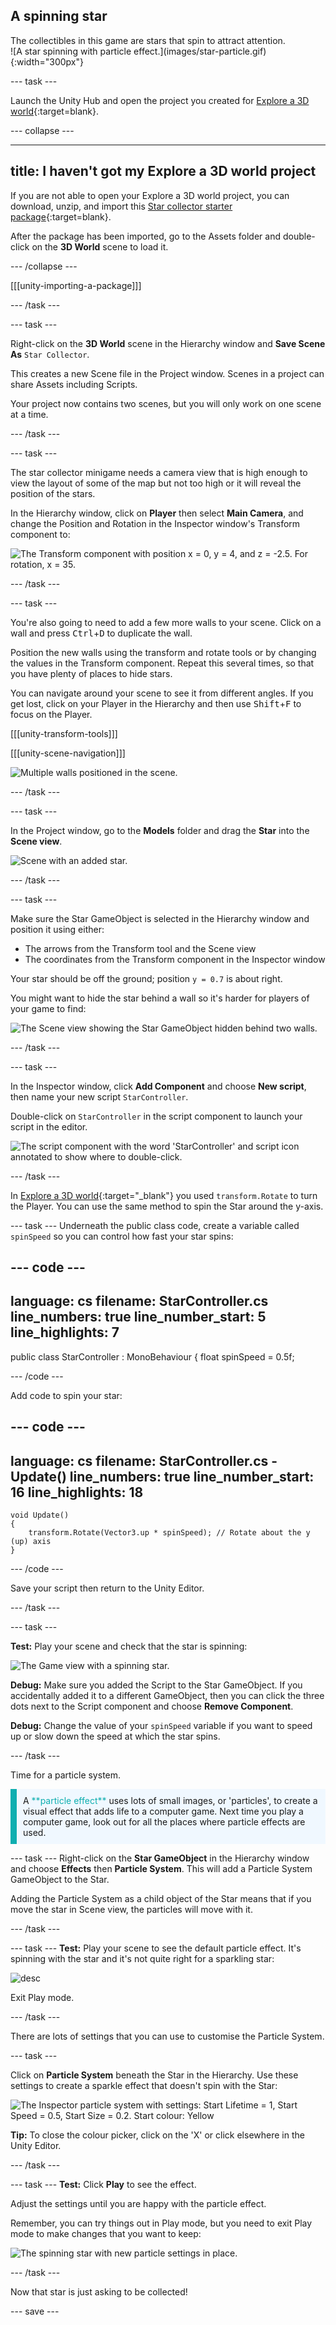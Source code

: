 ## A spinning star

<div style="display: flex; flex-wrap: wrap">
<div style="flex-basis: 200px; flex-grow: 1; margin-right: 15px;">
The collectibles in this game are stars that spin to attract attention.
</div>
<div>
![A star spinning with particle effect.](images/star-particle.gif){:width="300px"}
</div>
</div>

--- task ---

Launch the Unity Hub and open the project you created for [Explore a 3D world](https://projects.raspberrypi.org/en/projects/explore-a-3d-world){:target=blank}. 

--- collapse ---

---
title: I haven't got my Explore a 3D world project
---

If you are not able to open your Explore a 3D world project, you can download, unzip, and import this [Star collector starter package](https://rpf.io/p/en/star-collector-go){:target=blank}.

After the package has been imported, go to the Assets folder and double-click on the **3D World** scene to load it. 

--- /collapse ---

[[[unity-importing-a-package]]]

--- /task ---

--- task ---

Right-click on the **3D World** scene in the Hierarchy window and **Save Scene As** `Star Collector`. 

This creates a new Scene file in the Project window. Scenes in a project can share Assets including Scripts. 

Your project now contains two scenes, but you will only work on one scene at a time. 

--- /task ---

--- task ---

The star collector minigame needs a camera view that is high enough to view the layout of some of the map but not too high or it will reveal the position of the stars.  

In the Hierarchy window, click on **Player** then select **Main Camera**, and change the Position and Rotation in the Inspector window's Transform component to:

![The Transform component with position x = 0, y = 4, and z = -2.5. For rotation, x = 35.](images/camera-position.png)

--- /task ---

--- task ---

You're also going to need to add a few more walls to your scene. Click on a wall and press <kbd>Ctrl</kbd>+<kbd>D</kbd> to duplicate the wall.

Position the new walls using the transform and rotate tools or by changing the values in the Transform component. Repeat this several times, so that you have plenty of places to hide stars.

You can navigate around your scene to see it from different angles. If you get lost, click on your Player in the Hierarchy and then use <kbd>Shift</kbd>+<kbd>F</kbd> to focus on the Player. 

[[[unity-transform-tools]]]

[[[unity-scene-navigation]]]

![Multiple walls positioned in the scene.](images/multiple_walls.png)

--- /task ---

--- task ---

In the Project window, go to the **Models** folder and drag the **Star** into the **Scene view**. 

![Scene with an added star.](images/add_star.png)

--- /task ---

--- task ---

Make sure the Star GameObject is selected in the Hierarchy window and position it using either:
+ The arrows from the Transform tool and the Scene view
+ The coordinates from the Transform component in the Inspector window

Your star should be off the ground; position `y = 0.7` is about right. 

You might want to hide the star behind a wall so it's harder for players of your game to find: 

![The Scene view showing the Star GameObject hidden behind two walls.](images/position-star.png)

--- /task ---

--- task ---

In the Inspector window, click **Add Component** and choose **New script**, then name your new script `StarController`.  

Double-click on `StarController` in the script component to launch your script in the editor. 

![The script component with the word 'StarController' and script icon annotated to show where to double-click.](images/star-script-open.png)

--- /task ---

In [Explore a 3D world](https://projects.raspberrypi.org/en/projects/explore-a-3d-world/){:target="_blank"} you used `transform.Rotate` to turn the Player. You can use the same method to spin the Star around the y-axis.

--- task ---
Underneath the public class code, create a variable called `spinSpeed` so you can control how fast your star spins:

--- code ---
---
language: cs
filename: StarController.cs
line_numbers: true
line_number_start: 5
line_highlights: 7
---
public class StarController : MonoBehaviour
{
    float spinSpeed = 0.5f;

--- /code ---

Add code to spin your star:

--- code ---
---
language: cs
filename: StarController.cs - Update()
line_numbers: true
line_number_start: 16
line_highlights: 18
---
    void Update()
    {
        transform.Rotate(Vector3.up * spinSpeed); // Rotate about the y (up) axis
    }
--- /code ---

Save your script then return to the Unity Editor. 

--- /task ---

--- task ---

**Test:** Play your scene and check that the star is spinning: 

![The Game view with a spinning star.](images/star-spin.gif)

**Debug:** Make sure you added the Script to the Star GameObject. If you accidentally added it to a different GameObject, then you can click the three dots next to the Script component and choose **Remove Component**.

**Debug:** Change the value of your `spinSpeed` variable if you want to speed up or slow down the speed at which the star spins.

--- /task ---

Time for a particle system. 

<p style="border-left: solid; border-width:10px; border-color: #0faeb0; background-color: aliceblue; padding: 10px;">
A <span style="color: #0faeb0">**particle effect**</span> uses lots of small images, or 'particles', to create a visual effect that adds life to a computer game. Next time you play a computer game, look out for all the places where particle effects are used. 
</p>

--- task ---
Right-click on the **Star GameObject** in the Hierarchy window and choose **Effects** then **Particle System**. This will add a Particle System GameObject to the Star. 

Adding the Particle System as a child object of the Star means that if you move the star in Scene view, the particles will move with it. 

--- /task ---

--- task ---
**Test:** Play your scene to see the default particle effect. It's spinning with the star and it's not quite right for a sparkling star:

![desc](images/particle-star-default.gif)

Exit Play mode.

--- /task ---

There are lots of settings that you can use to customise the Particle System. 

--- task ---

Click on **Particle System** beneath the Star in the Hierarchy. Use these settings to create a sparkle effect that doesn't spin with the Star: 

![The Inspector particle system with settings: Start Lifetime = 1, Start Speed = 0.5, Start Size = 0.2. Start colour: Yellow ](images/particle-settings.png)

**Tip:** To close the colour picker, click on the 'X' or click elsewhere in the Unity Editor. 

--- /task ---

--- task ---
**Test:** Click **Play** to see the effect. 

Adjust the settings until you are happy with the particle effect. 

Remember, you can try things out in Play mode, but you need to exit Play mode to make changes that you want to keep:

![The spinning star with new particle settings in place.](images/star-particle.gif)

--- /task ---

Now that star is just asking to be collected! 

--- save ---
